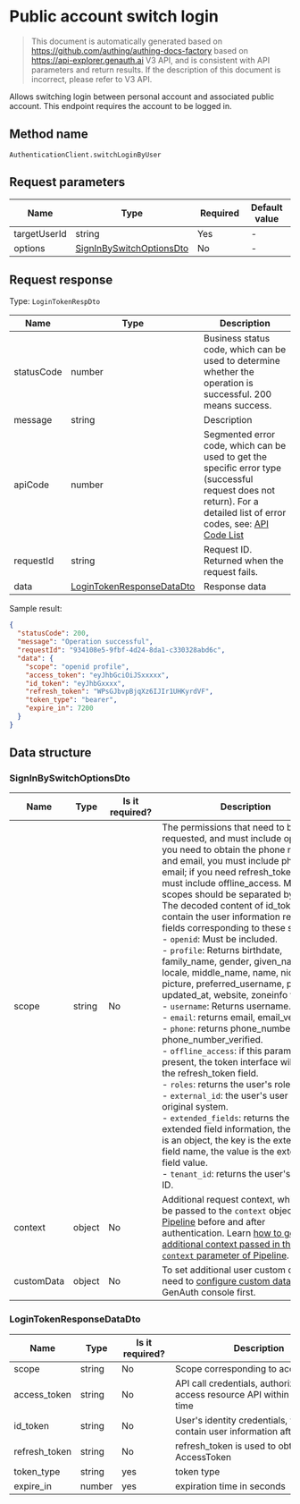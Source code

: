 # Public account switch login

<!--
Warning ⚠️:
Do not modify this document directly,
https://github.com/Authing/authing-docs-factory
Use this project to generate
-->

<LastUpdated />

> This document is automatically generated based on https://github.com/authing/authing-docs-factory based on https://api-explorer.genauth.ai V3 API, and is consistent with API parameters and return results. If the description of this document is incorrect, please refer to V3 API.

Allows switching login between personal account and associated public account. This endpoint requires the account to be logged in.

## Method name

`AuthenticationClient.switchLoginByUser`

## Request parameters

| Name         | Type                                                             | <div style="width:80px">Required</div> | Default value | <div style="width:300px">Description</div> | <div style="width:200px"></div>Sample value</div> |
| ------------ | ---------------------------------------------------------------- | -------------------------------------- | ------------- | ------------------------------------------ | ------------------------------------------------- |
| targetUserId | string                                                           | Yes                                    | -             | Switch login target user ID                |                                                   |
| options      | <a href="#SignInBySwitchOptionsDto">SignInBySwitchOptionsDto</a> | No                                     | -             | Optional parameters                        |                                                   |

## Request response

Type: `LoginTokenRespDto`

| Name       | Type                                                               | Description                                                                                                                                                                                                                                                                                                                                  |
| ---------- | ------------------------------------------------------------------ | -------------------------------------------------------------------------------------------------------------------------------------------------------------------------------------------------------------------------------------------------------------------------------------------------------------------------------------------- |
| statusCode | number                                                             | Business status code, which can be used to determine whether the operation is successful. 200 means success.                                                                                                                                                                                                                                 |
| message    | string                                                             | Description                                                                                                                                                                                                                                                                                                                                  |
| apiCode    | number                                                             | Segmented error code, which can be used to get the specific error type (successful request does not return). For a detailed list of error codes, see: [API Code List](https://api-explorer.genauth.ai/?tag=group/%E5%BC%80%E5%8F%91%E5%87%86%E5%A4%87#tag/%E5%BC%80%E5%8F%91%E5%87%86%E5%A4%87/%E9%94%99%E8%AF%AF%E5%A4%84%E7%90%86/apiCode) |
| requestId  | string                                                             | Request ID. Returned when the request fails.                                                                                                                                                                                                                                                                                                 |
| data       | <a href="#LoginTokenResponseDataDto">LoginTokenResponseDataDto</a> | Response data                                                                                                                                                                                                                                                                                                                                |

Sample result:

```json
{
  "statusCode": 200,
  "message": "Operation successful",
  "requestId": "934108e5-9fbf-4d24-8da1-c330328abd6c",
  "data": {
    "scope": "openid profile",
    "access_token": "eyJhbGciOiJSxxxxx",
    "id_token": "eyJhbGxxxx",
    "refresh_token": "WPsGJbvpBjqXz6IJIr1UHKyrdVF",
    "token_type": "bearer",
    "expire_in": 7200
  }
}
```

## Data structure

### <a id="SignInBySwitchOptionsDto"></a> SignInBySwitchOptionsDto

| Name       | Type   | <div style="width:80px">Is it required?</div> | <div style="width:300px">Description</div>                                                                                                                                                                                                                                                                                                                                                                                                                                                                                                                                                                                                                                                                                                                                                                                                                                                                                                                                                                                                                                                                                                                                                                          | <div style="width:200px">Sample value</div> |
| ---------- | ------ | --------------------------------------------- | ------------------------------------------------------------------------------------------------------------------------------------------------------------------------------------------------------------------------------------------------------------------------------------------------------------------------------------------------------------------------------------------------------------------------------------------------------------------------------------------------------------------------------------------------------------------------------------------------------------------------------------------------------------------------------------------------------------------------------------------------------------------------------------------------------------------------------------------------------------------------------------------------------------------------------------------------------------------------------------------------------------------------------------------------------------------------------------------------------------------------------------------------------------------------------------------------------------------- | ------------------------------------------- |
| scope      | string | No                                            | The permissions that need to be requested, and must include openid. If you need to obtain the phone number and email, you must include phone email; if you need refresh_token, you must include offline_access. Multiple scopes should be separated by spaces. The decoded content of id_token will contain the user information related fields corresponding to these scopes. <br>- `openid`: Must be included. <br>- `profile`: Returns birthdate, family_name, gender, given_name, locale, middle_name, name, nickname, picture, preferred_username, profile, updated_at, website, zoneinfo fields. <br>- `username`: Returns username. <br>- `email`: returns email, email_verified. <br>- `phone`: returns phone_number, phone_number_verified. <br>- `offline_access`: if this parameter is present, the token interface will return the refresh_token field. <br>- `roles`: returns the user's role list. <br>- `external_id`: the user's user ID in the original system. <br>- `extended_fields`: returns the user's extended field information, the content is an object, the key is the extended field name, the value is the extended field value. <br>- `tenant_id`: returns the user's tenant ID. <br> | `openid profile`                            |
| context    | object | No                                            | Additional request context, which will be passed to the `context` object of the [Pipeline](https://docs.genauth.ai/guides/pipeline/) before and after authentication. Learn [how to get additional context passed in the `context` parameter of Pipeline](https://docs.genauth.ai/guides/pipeline/context-object.html).                                                                                                                                                                                                                                                                                                                                                                                                                                                                                                                                                                                                                                                                                                                                                                                                                                                                                             | `{"source":"utm"}`                          |
| customData | object | No                                            | To set additional user custom data, you need to [configure custom data](https://docs.genauth.ai/guides/users/user-defined-field/) in the GenAuth console first.                                                                                                                                                                                                                                                                                                                                                                                                                                                                                                                                                                                                                                                                                                                                                                                                                                                                                                                                                                                                                                                     | `{"school":"pku","age":"20"}`               |

### <a id="LoginTokenResponseDataDto"></a> LoginTokenResponseDataDto

| Name          | Type   | <div style="width:80px">Is it required?</div> | <div style="width:300px">Description</div>                                     | <div style="width:200px">Sample value</div> |
| ------------- | ------ | --------------------------------------------- | ------------------------------------------------------------------------------ | ------------------------------------------- |
| scope         | string | No                                            | Scope corresponding to access_token                                            | `openid profile`                            |
| access_token  | string | No                                            | API call credentials, authorized to access resource API within a limited time  | `eyJhbGciOiJSxxxxx`                         |
| id_token      | string | No                                            | User's identity credentials, which will contain user information after parsing | `eyJhbGxxxx`                                |
| refresh_token | string | No                                            | refresh_token is used to obtain a new AccessToken                              | `WPsGJbvpBjqXz6IJIr1UHKyrdVF`               |
| token_type    | string | yes                                           | token type                                                                     | `bearer`                                    |
| expire_in     | number | yes                                           | expiration time in seconds                                                     | `7200`                                      |
